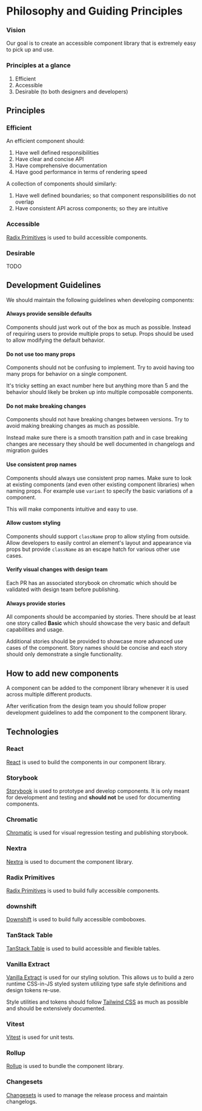 # Philosophy and Guiding Principles

### Vision

Our goal is to create an accessible component library that is extremely easy to pick up and use.

### Principles at a glance

1. Efficient
2. Accessible
3. Desirable (to both designers and developers)

## Principles

### Efficient

An efficient component should:

1. Have well defined responsibilities
2. Have clear and concise API
3. Have comprehensive documentation
4. Have good performance in terms of rendering speed

A collection of components should similarly:

1. Have well defined boundaries; so that component responsibilities do not overlap
2. Have consistent API across components; so they are intuitive

### Accessible

[Radix Primitives](https://www.radix-ui.com/primitives) is used to build accessible components.

### Desirable

TODO

## Development Guidelines

We should maintain the following guidelines when developing components:

#### Always provide sensible defaults

Components should just work out of the box as much as possible. Instead of requiring users to provide multiple props to setup. Props should be used to allow modifying the default behavior.

#### Do not use too many props

Components should not be confusing to implement. Try to avoid having too many props for behavior on a single component.

It's tricky setting an exact number here but anything more than 5 and the behavior should likely be broken up into multiple composable components.

#### Do not make breaking changes

Components should not have breaking changes between versions. Try to avoid making breaking changes as much as possible.

Instead make sure there is a smooth transition path and in case breaking changes are necessary they should be well documented in changelogs and migration guides

#### Use consistent prop names

Components should always use consistent prop names. Make sure to look at existing components (and even other existing component libraries) when naming props. For example use `variant` to specify the basic variations of a component.

This will make components intuitive and easy to use.

#### Allow custom styling

Components should support `className` prop to allow styling from outside. Allow developers to easily control an element's layout and appearance via props but provide `className` as an escape hatch for various other use cases.

#### Verify visual changes with design team

Each PR has an associated storybook on chromatic which should be validated with design team before publishing.

#### Always provide stories

All components should be accompanied by stories. There should be at least one story called **Basic** which should showcase the very basic and default capabilities and usage.

Additional stories should be provided to showcase more advanced use cases of the component. Story names should be concise and each story should only demonstrate a single functionality.

## How to add new components

A component can be added to the component library whenever it is used across multiple different products.

After verification from the design team you should follow proper development guidelines to add the component to the component library.

## Technologies

### React

[React](https://react.dev/) is used to build the components in our component library.

### Storybook

[Storybook](https://storybook.js.org/) is used to prototype and develop components. It is only meant for development and testing and **should not** be used for documenting components.

### Chromatic

[Chromatic](https://www.chromatic.com/) is used for visual regression testing and publishing storybook.

### Nextra

[Nextra](https://nextra.site/docs/docs-theme/start) is used to document the component library.

### Radix Primitives

[Radix Primitives](https://www.radix-ui.com/primitives) is used to build fully accessible components.

### downshift

[Downshift](https://www.downshift-js.com/) is used to build fully accessible comboboxes.

### TanStack Table

[TanStack Table](https://tanstack.com/table) is used to build accessible and flexible tables.

### Vanilla Extract

[Vanilla Extract](https://vanilla-extract.style/) is used for our styling solution. This allows us to build a zero runtime CSS-in-JS styled system utilizing type safe style definitions and design tokens re-use.

Style utilities and tokens should follow [Tailwind CSS](https://tailwindcss.com/) as much as possible and should be extensively documented.

### Vitest

[Vitest](https://vitest.dev/) is used for unit tests.

### Rollup

[Rollup](https://rollupjs.org/) is used to bundle the component library.

### Changesets

[Changesets](https://github.com/changesets/changesets) is used to manage the release process and maintain changelogs.
